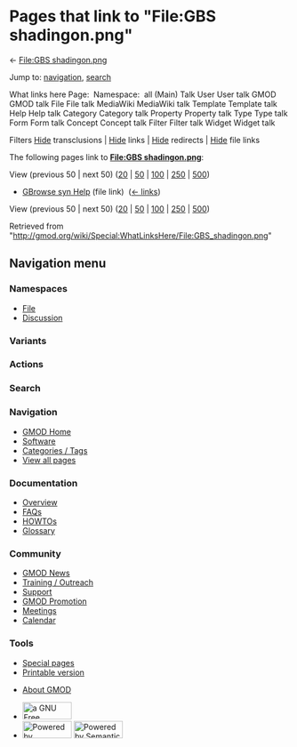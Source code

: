 <div id="mw-page-base" class="noprint">

</div>

<div id="mw-head-base" class="noprint">

</div>

<div id="content" class="mw-body" role="main">

<span id="top"></span>

<div id="mw-js-message" style="display:none;">

</div>



# <span dir="auto">Pages that link to "File:GBS shadingon.png"</span>

<div id="bodyContent">

<div id="contentSub">

← [File:GBS
shadingon.png](/wiki/File:GBS_shadingon.png "File:GBS shadingon.png")

</div>

<div id="jump-to-nav" class="mw-jump">

Jump to: [navigation](#mw-navigation), [search](#p-search)

</div>

<div id="mw-content-text">

What links here Page:  Namespace:  all (Main) Talk User User talk GMOD
GMOD talk File File talk MediaWiki MediaWiki talk Template Template talk
Help Help talk Category Category talk Property Property talk Type Type
talk Form Form talk Concept Concept talk Filter Filter talk Widget
Widget talk

Filters
[Hide](/mediawiki/index.php?title=Special:WhatLinksHere/File:GBS_shadingon.png&hidetrans=1 "Special:WhatLinksHere/File:GBS shadingon.png")
transclusions \|
[Hide](/mediawiki/index.php?title=Special:WhatLinksHere/File:GBS_shadingon.png&hidelinks=1 "Special:WhatLinksHere/File:GBS shadingon.png")
links \|
[Hide](/mediawiki/index.php?title=Special:WhatLinksHere/File:GBS_shadingon.png&hideredirs=1 "Special:WhatLinksHere/File:GBS shadingon.png")
redirects \|
[Hide](/mediawiki/index.php?title=Special:WhatLinksHere/File:GBS_shadingon.png&hideimages=1 "Special:WhatLinksHere/File:GBS shadingon.png")
file links

The following pages link to **[File:GBS
shadingon.png](/wiki/File:GBS_shadingon.png "File:GBS shadingon.png")**:

View (previous 50 \| next 50)
([20](/mediawiki/index.php?title=Special:WhatLinksHere/File:GBS_shadingon.png&limit=20 "Special:WhatLinksHere/File:GBS shadingon.png")
\|
[50](/mediawiki/index.php?title=Special:WhatLinksHere/File:GBS_shadingon.png&limit=50 "Special:WhatLinksHere/File:GBS shadingon.png")
\|
[100](/mediawiki/index.php?title=Special:WhatLinksHere/File:GBS_shadingon.png&limit=100 "Special:WhatLinksHere/File:GBS shadingon.png")
\|
[250](/mediawiki/index.php?title=Special:WhatLinksHere/File:GBS_shadingon.png&limit=250 "Special:WhatLinksHere/File:GBS shadingon.png")
\|
[500](/mediawiki/index.php?title=Special:WhatLinksHere/File:GBS_shadingon.png&limit=500 "Special:WhatLinksHere/File:GBS shadingon.png"))

- [GBrowse syn Help](/wiki/GBrowse_syn_Help "GBrowse syn Help") (file
  link) ‎ <span class="mw-whatlinkshere-tools">([←
  links](/mediawiki/index.php?title=Special:WhatLinksHere&target=GBrowse+syn+Help "Special:WhatLinksHere"))</span>

View (previous 50 \| next 50)
([20](/mediawiki/index.php?title=Special:WhatLinksHere/File:GBS_shadingon.png&limit=20 "Special:WhatLinksHere/File:GBS shadingon.png")
\|
[50](/mediawiki/index.php?title=Special:WhatLinksHere/File:GBS_shadingon.png&limit=50 "Special:WhatLinksHere/File:GBS shadingon.png")
\|
[100](/mediawiki/index.php?title=Special:WhatLinksHere/File:GBS_shadingon.png&limit=100 "Special:WhatLinksHere/File:GBS shadingon.png")
\|
[250](/mediawiki/index.php?title=Special:WhatLinksHere/File:GBS_shadingon.png&limit=250 "Special:WhatLinksHere/File:GBS shadingon.png")
\|
[500](/mediawiki/index.php?title=Special:WhatLinksHere/File:GBS_shadingon.png&limit=500 "Special:WhatLinksHere/File:GBS shadingon.png"))

</div>

<div class="printfooter">

Retrieved from
"<http://gmod.org/wiki/Special:WhatLinksHere/File:GBS_shadingon.png>"

</div>

<div id="catlinks" class="catlinks catlinks-allhidden">

</div>

<div class="visualClear">

</div>

</div>

</div>

<div id="mw-navigation">

## Navigation menu

<div id="mw-head">



<div id="left-navigation">

<div id="p-namespaces" class="vectorTabs" role="navigation"
aria-labelledby="p-namespaces-label">

### Namespaces

- <span id="ca-nstab-image"><a href="/wiki/File:GBS_shadingon.png" accesskey="c"
  title="View the file page [c]">File</a></span>
- <span id="ca-talk"><a
  href="/mediawiki/index.php?title=File_talk:GBS_shadingon.png&amp;action=edit&amp;redlink=1"
  accesskey="t"
  title="Discussion about the content page [t]">Discussion</a></span>

</div>

<div id="p-variants" class="vectorMenu emptyPortlet" role="navigation"
aria-labelledby="p-variants-label">

### 

### Variants[](#)

<div class="menu">

</div>

</div>

</div>

<div id="right-navigation">



<div id="p-cactions" class="vectorMenu emptyPortlet" role="navigation"
aria-labelledby="p-cactions-label">

### Actions[](#)

<div class="menu">

</div>

</div>

<div id="p-search" role="search">

### Search

<div id="simpleSearch">

</div>

</div>

</div>

</div>

<div id="mw-panel">

<div id="p-logo" role="banner">

<a href="/wiki/Main_Page"
style="background-image: url(http://gmod.org/images/GMOD-cogs.png);"
title="Visit the main page"></a>

</div>

<div id="p-Navigation" class="portal" role="navigation"
aria-labelledby="p-Navigation-label">

### Navigation

<div class="body">

- <span id="n-GMOD-Home">[GMOD Home](/wiki/Main_Page)</span>
- <span id="n-Software">[Software](/wiki/GMOD_Components)</span>
- <span id="n-Categories-.2F-Tags">[Categories /
  Tags](/wiki/Categories)</span>
- <span id="n-View-all-pages">[View all
  pages](/wiki/Special:AllPages)</span>

</div>

</div>

<div id="p-Documentation" class="portal" role="navigation"
aria-labelledby="p-Documentation-label">

### Documentation

<div class="body">

- <span id="n-Overview">[Overview](/wiki/Overview)</span>
- <span id="n-FAQs">[FAQs](/wiki/Category:FAQ)</span>
- <span id="n-HOWTOs">[HOWTOs](/wiki/Category:HOWTO)</span>
- <span id="n-Glossary">[Glossary](/wiki/Glossary)</span>

</div>

</div>

<div id="p-Community" class="portal" role="navigation"
aria-labelledby="p-Community-label">

### Community

<div class="body">

- <span id="n-GMOD-News">[GMOD News](/wiki/GMOD_News)</span>
- <span id="n-Training-.2F-Outreach">[Training /
  Outreach](/wiki/Training_and_Outreach)</span>
- <span id="n-Support">[Support](/wiki/Support)</span>
- <span id="n-GMOD-Promotion">[GMOD
  Promotion](/wiki/GMOD_Promotion)</span>
- <span id="n-Meetings">[Meetings](/wiki/Meetings)</span>
- <span id="n-Calendar">[Calendar](/wiki/Calendar)</span>

</div>

</div>

<div id="p-tb" class="portal" role="navigation"
aria-labelledby="p-tb-label">

### Tools

<div class="body">

- <span id="t-specialpages"><a href="/wiki/Special:SpecialPages" accesskey="q"
  title="A list of all special pages [q]">Special pages</a></span>
- <span id="t-print"><a
  href="/mediawiki/index.php?title=Special:WhatLinksHere/File:GBS_shadingon.png&amp;printable=yes"
  rel="alternate" accesskey="p"
  title="Printable version of this page [p]">Printable version</a></span>

</div>

</div>

</div>

</div>

<div id="footer" role="contentinfo">

- <span id="footer-places-about">[About
  GMOD](/wiki/GMOD:About "GMOD:About")</span>

<!-- -->

- <span id="footer-copyrightico">[<img src="http://www.gnu.org/graphics/gfdl-logo-small.png" width="88"
  height="31" alt="a GNU Free Documentation License" />](http://www.gnu.org/licenses/fdl-1.3.html)</span>
- <span id="footer-poweredbyico">[<img src="/mediawiki/skins/common/images/poweredby_mediawiki_88x31.png"
  width="88" height="31" alt="Powered by MediaWiki" />](//www.mediawiki.org/)
  [<img
  src="/mediawiki/extensions/SemanticMediaWiki/includes/../resources/images/smw_button.png"
  width="88" height="31" alt="Powered by Semantic MediaWiki" />](https://www.semantic-mediawiki.org/wiki/Semantic_MediaWiki)</span>

<div style="clear:both">

</div>

</div>
